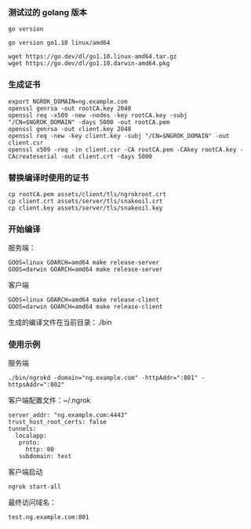 ### 测试过的 golang 版本

```
go version
```

```
go version go1.10 linux/amd64
```

```
wget https://go.dev/dl/go1.10.linux-amd64.tar.gz
wget https://go.dev/dl/go1.10.darwin-amd64.pkg
```

### 生成证书

```
export NGROK_DOMAIN=ng.example.com
openssl genrsa -out rootCA.key 2048
openssl req -x509 -new -nodes -key rootCA.key -subj "/CN=$NGROK_DOMAIN" -days 5000 -out rootCA.pem
openssl genrsa -out client.key 2048
openssl req -new -key client.key -subj "/CN=$NGROK_DOMAIN" -out client.csr
openssl x509 -req -in client.csr -CA rootCA.pem -CAkey rootCA.key -CAcreateserial -out client.crt -days 5000
```

### 替换编译时使用的证书

```
cp rootCA.pem assets/client/tls/ngrokroot.crt
cp client.crt assets/server/tls/snakeoil.crt
cp client.key assets/server/tls/snakeoil.key
```

### 开始编译

服务端：

```
GOOS=linux GOARCH=amd64 make release-server
GOOS=darwin GOARCH=amd64 make release-server
```

客户端

```
GOOS=linux GOARCH=amd64 make release-client
GOOS=darwin GOARCH=amd64 make release-client
```

生成的编译文件在当前目录：./bin

### 使用示例

服务端

```
./bin/ngrokd -domain="ng.example.com" -httpAddr=":801" -httpsAddr=":802"
```

客户端配置文件：~/.ngrok

```
server_addr: "ng.example.com:4443"
trust_host_root_certs: false
tunnels:
  localapp:
   proto:
     http: 80
   subdomain: test
```

客户端启动

```
ngrok start-all
```

最终访问域名：

```
test.ng.example.com:801
```
